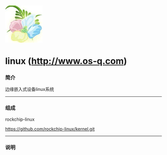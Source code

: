 ﻿[![sites](docs/os-q.png)](http://www.os-q.com)

# linux (http://www.os-q.com)

### 简介

边缘嵌入式设备linux系统

---

### 组成



rockchip-linux

https://github.com/rockchip-linux/kernel.git

---

### 说明

